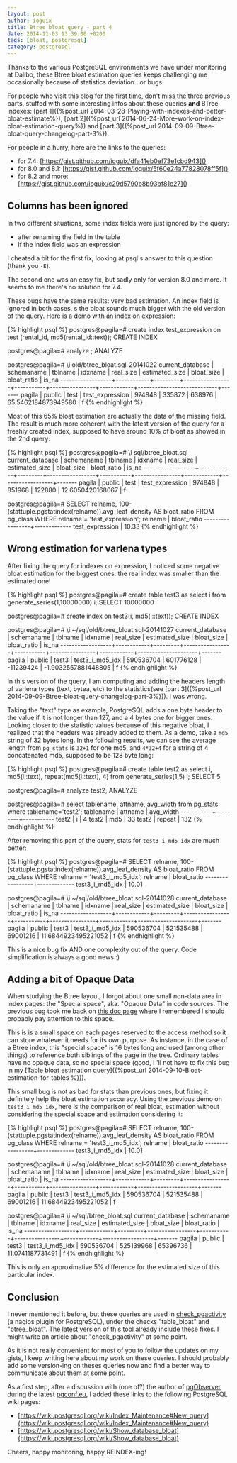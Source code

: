 ```yaml
---
layout: post
author: ioguix
title: Btree bloat query - part 4
date: 2014-11-03 13:39:00 +0200
tags: [bloat, postgresql]
category: postgresql
---
```


Thanks to the various PostgreSQL environments we have under monitoring at
Dalibo, these Btree bloat estimation queries keeps challenging me occasionally
because of statistics deviation...or bugs.

For people who visit this blog for the first time, don't miss the three
previous parts, stuffed with some interesting infos about these queries **and**
BTree indexes:
[part 1]({%post_url 2014-03-28-Playing-with-indexes-and-better-bloat-estimate%}),
[part 2]({%post_url 2014-06-24-More-work-on-index-bloat-estimation-query%}) and
[part 3]({%post_url 2014-09-09-Btree-bloat-query-changelog-part-3%}).

For people in a hurry, here are the links to the queries:

* for 7.4: [https://gist.github.com/ioguix/dfa41eb0ef73e1cbd943]()
* for 8.0 and 8.1: [https://gist.github.com/ioguix/5f60e24a77828078ff5f]()
* for 8.2 and more: [https://gist.github.com/ioguix/c29d5790b8b93bf81c27]()

## Columns has been ignored

In two different situations, some index fields were just ignored by the query:

* after renaming the field in the table
* if the index field was an expression

I cheated a bit for the first fix, looking at psql's answer to this question
(thank you `-E`).

The second one was an easy fix, but sadly only for version 8.0 and more. It
seems to me there's no solution for 7.4.

These bugs have the same results: very bad estimation. An index field is
ignored in both cases, s the bloat sounds much bigger with the old version of
the query. Here is a demo with an index on expression:

{% highlight psql %}
postgres@pagila=# create index test_expression on test (rental_id, md5(rental_id::text));
CREATE INDEX

postgres@pagila=# analyze ;
ANALYZE

postgres@pagila=# \i old/btree_bloat.sql-20141022
 current_database | schemaname | tblname |     idxname     | real_size | estimated_size | bloat_size |        bloat_ratio         | is_na 
------------------+------------+---------+-----------------+-----------+----------------+------------+----------------------------+-------
 pagila           | public     | test    | test_expression |    974848 |         335872 |     638976 |        65.5462184873949580 | f
{% endhighlight %}

Most of this 65% bloat estimation are actually the data of the missing field.
The result is much more coherent with the latest version of the query for a
freshly created index, supposed to have around 10% of bloat as showed in the
2nd query:

{% highlight psql %}
postgres@pagila=# \i sql/btree_bloat.sql
 current_database | schemaname | tblname |     idxname     | real_size | estimated_size | bloat_size |   bloat_ratio    | is_na 
------------------+------------+---------+-----------------+-----------+----------------+------------+------------------+-------
 pagila           | public     | test    | test_expression |    974848 |         851968 |     122880 | 12.6050420168067 | f

postgres@pagila=# SELECT relname, 100-(stattuple.pgstatindex(relname)).avg_leaf_density AS bloat_ratio
FROM pg_class WHERE relname = 'test_expression';
     relname     | bloat_ratio 
-----------------+-------------
 test_expression |       10.33
{% endhighlight %}

## Wrong estimation for varlena types

After fixing the query for indexes on expression, I noticed some negative bloat
estimation for the biggest ones: the real index was smaller than the estimated
one!

{% highlight psql %}
postgres@pagila=# create table test3 as select i from generate_series(1,10000000) i;
SELECT 10000000

postgres@pagila=# create index on test3(i, md5(i::text));
CREATE INDEX

postgres@pagila=# \i ~/sql/old/btree_bloat.sql-20141027
 current_database | schemaname | tblname |     idxname     | real_size | estimated_size | bloat_size |     bloat_ratio     | is_na 
------------------+------------+---------+-----------------+-----------+----------------+------------+---------------------+-------
 pagila           | public     | test3   | test3_i_md5_idx | 590536704 |      601776128 |  -11239424 | -1.9032557881448805 | f
{% endhighlight %}

In this version of the query, I am computing and adding the headers length of
varlena types (text, bytea, etc) to the statistics(see
[part 3]({%post_url 2014-09-09-Btree-bloat-query-changelog-part-3%})). I was
wrong.

Taking the "text" type as example, PostgreSQL adds a one byte header to the
value if it is not longer than 127, and a 4 bytes one for bigger ones. Looking
closer to the statistic values because of this negative bloat, I realized that
the headers was already added to them. As a demo, take a `md5` string of 32
bytes long. In the following results, we can see the average length from
`pg_stats` is `32+1` for one md5, and `4*32+4` for a string of 4 concatenated
md5, supposed to be 128 byte long:

{% highlight psql %}
postgres@pagila=# create table test2 as select i, md5(i::text), repeat(md5(i::text), 4) from generate_series(1,5) i;
SELECT 5

postgres@pagila=# analyze test2;
ANALYZE

postgres@pagila=# select tablename, attname, avg_width from pg_stats where tablename='test2';
 tablename | attname | avg_width 
-----------+---------+-----------
 test2     | i       |         4
 test2     | md5     |        33
 test2     | repeat  |       132
{% endhighlight %}

After removing this part of the query, stats for `test3_i_md5_idx` are much better:

{% highlight psql %}
postgres@pagila=# SELECT relname,
  100-(stattuple.pgstatindex(relname)).avg_leaf_density AS bloat_ratio
FROM pg_class WHERE relname = 'test3_i_md5_idx';
     relname     | bloat_ratio 
-----------------+-------------
 test3_i_md5_idx |       10.01

postgres@pagila=# \i ~/sql/old/btree_bloat.sql-20141028
 current_database | schemaname | tblname |     idxname     | real_size | estimated_size | bloat_size |     bloat_ratio     | is_na 
------------------+------------+---------+-----------------+-----------+----------------+------------+---------------------+-------
 pagila           | public     | test3   | test3_i_md5_idx | 590536704 |      521535488 |   69001216 | 11.6844923495221052 | f
{% endhighlight %}

This is a nice bug fix AND one complexity out of the query. Code simplification is always a good news :)

## Adding a bit of Opaque Data

When studying the Btree layout, I forgot about one small non-data area in index
pages: the "Special space", aka. "Opaque Data" in code sources. The previous
bug took me back on [this doc page](http://www.postgresql.org/docs/current/static/storage-page-layout.html)
where I remembered I should probably pay attention to this space.

This is is a small space on each pages reserved to the access method so it can
store whatever it needs for its own purpose. As instance, in the case of a
Btree index, this "special space" is 16 bytes long and used (among other
things) to reference both siblings of the page in the tree. Ordinary tables
have no opaque data, so no special space (good, I 'll not have to fix this bug
in my [Table bloat estimation query]({%post_url 2014-09-10-Bloat-estimation-for-tables %})).

This small bug is not as bad for stats than previous ones, but fixing it
definitely help the bloat estimation accuracy. Using the previous demo on
`test3_i_md5_idx`, here is the comparison of real bloat, estimation without
considering the special space and estimation considering it:

{% highlight psql %}
postgres@pagila=# SELECT relname,
  100-(stattuple.pgstatindex(relname)).avg_leaf_density AS bloat_ratio
FROM pg_class WHERE relname = 'test3_i_md5_idx';
     relname     | bloat_ratio 
-----------------+-------------
 test3_i_md5_idx |       10.01

postgres@pagila=# \i ~/sql/old/btree_bloat.sql-20141028
 current_database | schemaname | tblname |     idxname     | real_size | estimated_size | bloat_size |     bloat_ratio     | is_na 
------------------+------------+---------+-----------------+-----------+----------------+------------+---------------------+-------
 pagila           | public     | test3   | test3_i_md5_idx | 590536704 |      521535488 |   69001216 | 11.6844923495221052 | f

postgres@pagila=# \i ~/sql/btree_bloat.sql
 current_database | schemaname | tblname |     idxname     | real_size | estimated_size | bloat_size |   bloat_ratio    | is_na 
------------------+------------+---------+-----------------+-----------+----------------+------------+------------------+-------
 pagila           | public     | test3   | test3_i_md5_idx | 590536704 |      525139968 |   65396736 | 11.0741187731491 | f
{% endhighlight %}

This is only an approximative 5% difference for the estimated size of this particular index.

## Conclusion

I never mentioned it before, but these queries are used in
[check_pgactivity](https://github.com/OPMDG/check_pgactivity) (a nagios plugin
for PostgreSQL), under the checks "table_bloat" and "btree_bloat".
[The latest version](https://github.com/OPMDG/check_pgactivity/releases) of
this tool already include these fixes. I might write an article about
"check_pgactivity" at some point.

As it is not really convenient for most of you to follow the updates on my
gists, I keep writing here about my work on these queries. I should probably
add some version-ing on theses queries now and find a better way to communicate
about them at some point.

As a first step, after a discussion with (one of?) the author of
[pgObserver](http://zalando.github.io/PGObserver/) during the latest
[pgconf.eu](http://2014.pgconf.eu), I added these links to the following
PostgreSQL wiki pages:

* [https://wiki.postgresql.org/wiki/Index_Maintenance#New_query](https://wiki.postgresql.org/wiki/Index_Maintenance#New_query)
* [https://wiki.postgresql.org/wiki/Show_database_bloat](https://wiki.postgresql.org/wiki/Show_database_bloat)

Cheers, happy monitoring, happy REINDEX-ing!
